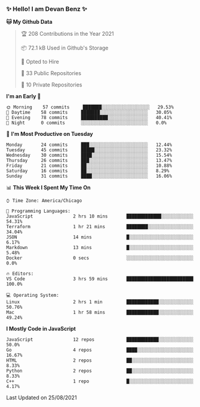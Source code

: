 ### ✨ Hello! I am Devan Benz ✨

<!--START_SECTION:waka-->
**🐱 My Github Data** 

> 🏆 208 Contributions in the Year 2021
 > 
> 📦 72.1 kB Used in Github's Storage 
 > 
> 💼 Opted to Hire
 > 
> 📜 33 Public Repositories 
 > 
> 🔑 10 Private Repositories  
 > 
**I'm an Early 🐤** 

```text
🌞 Morning    57 commits     ███████░░░░░░░░░░░░░░░░░░   29.53% 
🌆 Daytime    58 commits     ███████░░░░░░░░░░░░░░░░░░   30.05% 
🌃 Evening    78 commits     ██████████░░░░░░░░░░░░░░░   40.41% 
🌙 Night      0 commits      ░░░░░░░░░░░░░░░░░░░░░░░░░   0.0%

```
📅 **I'm Most Productive on Tuesday** 

```text
Monday       24 commits     ███░░░░░░░░░░░░░░░░░░░░░░   12.44% 
Tuesday      45 commits     █████░░░░░░░░░░░░░░░░░░░░   23.32% 
Wednesday    30 commits     ████░░░░░░░░░░░░░░░░░░░░░   15.54% 
Thursday     26 commits     ███░░░░░░░░░░░░░░░░░░░░░░   13.47% 
Friday       21 commits     ██░░░░░░░░░░░░░░░░░░░░░░░   10.88% 
Saturday     16 commits     ██░░░░░░░░░░░░░░░░░░░░░░░   8.29% 
Sunday       31 commits     ████░░░░░░░░░░░░░░░░░░░░░   16.06%

```


📊 **This Week I Spent My Time On** 

```text
⌚︎ Time Zone: America/Chicago

💬 Programming Languages: 
JavaScript               2 hrs 10 mins       █████████████░░░░░░░░░░░░   54.31% 
Terraform                1 hr 21 mins        ████████░░░░░░░░░░░░░░░░░   34.04% 
JSON                     14 mins             █░░░░░░░░░░░░░░░░░░░░░░░░   6.17% 
Markdown                 13 mins             █░░░░░░░░░░░░░░░░░░░░░░░░   5.48% 
Docker                   0 secs              ░░░░░░░░░░░░░░░░░░░░░░░░░   0.0%

🔥 Editors: 
VS Code                  3 hrs 59 mins       █████████████████████████   100.0%

💻 Operating System: 
Linux                    2 hrs 1 min         ████████████░░░░░░░░░░░░░   50.76% 
Mac                      1 hr 58 mins        ████████████░░░░░░░░░░░░░   49.24%

```

**I Mostly Code in JavaScript** 

```text
JavaScript               12 repos            ████████████░░░░░░░░░░░░░   50.0% 
Go                       4 repos             ████░░░░░░░░░░░░░░░░░░░░░   16.67% 
HTML                     2 repos             ██░░░░░░░░░░░░░░░░░░░░░░░   8.33% 
Python                   2 repos             ██░░░░░░░░░░░░░░░░░░░░░░░   8.33% 
C++                      1 repo              █░░░░░░░░░░░░░░░░░░░░░░░░   4.17%

```



 Last Updated on 25/08/2021
<!--END_SECTION:waka-->

<!--
**devanbenz/devanbenz** is a ✨ _special_ ✨ repository because its `README.md` (this file) appears on your GitHub profile.

Here are some ideas to get you started:

- 🔭 I’m currently working on ...
- 🌱 I’m currently learning ...
- 👯 I’m looking to collaborate on ...
- 🤔 I’m looking for help with ...
- 💬 Ask me about ...
- 📫 How to reach me: ...
- 😄 Pronouns: ...
- ⚡ Fun fact: ...
-->
